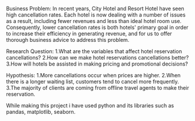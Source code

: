 Business Problem: 
In recent years, City Hotel and Resort Hotel have seen high cancellation rates. 
Each hotel is now dealing with a number of issues as a result, including fewer revenues and less than ideal hotel room use.
Consequently, lower cancellation rates is both hotels' primary goal in order to increase their efficiency in generating revenue, and for us to offer thorough business advice to address this problem.

Research Question: 
1.What are the variables that affect hotel reservation cancellations? 
2.How can we make hotel reservations cancellations better? 
3.How will hotels be assisted in making pricing and promotional decisions? 

Hypothesis: 
1.More cancellations occur when prices are higher.
2.When there is a longer waiting list, customers tend to cancel more frequently. 
3.The majority of clients are coming from offline travel agents to make their reservation.

While making this project i have used python and its libraries such as pandas, matplotlib, seaborn. 
